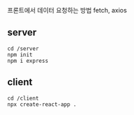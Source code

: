 프론트에서 데이터 요청하는 방법
fetch, axios

## server

```
cd /server
npm init
npm i express
```

## client

```
cd /client
npx create-react-app .
```
